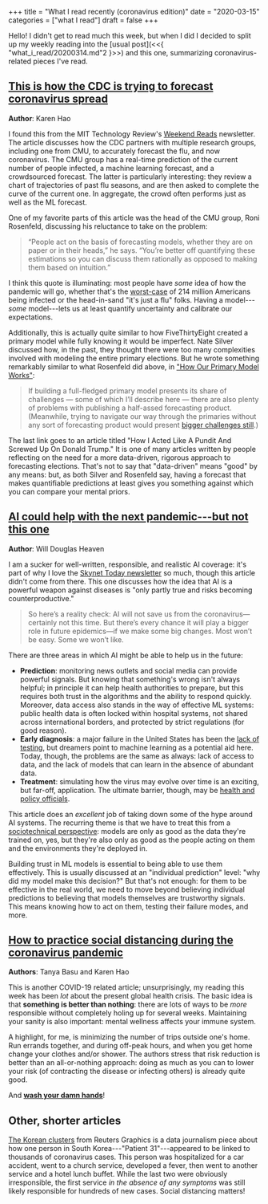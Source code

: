 +++
title = "What I read recently (coronavirus edition)"
date = "2020-03-15"
categories = ["what I read"]
draft = false
+++

Hello! I didn't get to read much this week, but when I did I decided to split up my weekly reading into the [usual post](<<{ "what_i_read/20200314.md"2 }>>) and this one, summarizing coronavirus-related pieces I've read.

<!--more-->

## [This is how the CDC is trying to forecast coronavirus spread](https://www.technologyreview.com/s/615360/cdc-cmu-forecasts-coronavirus-spread/)
**Author**: Karen Hao

I found this from the MIT Technology Review's [Weekend Reads](https://forms.technologyreview.com/weekend-reads/) newsletter. The article discusses how the CDC partners with multiple research groups, including one from CMU, to accurately forecast the flu, and now coronavirus. The CMU group has a real-time prediction of the current number of people infected, a machine learning forecast, and a crowdsourced forecast. The latter is particularly interesting: they review a chart of trajectories of past flu seasons, and are then asked to complete the curve of the current one. In aggregate, the crowd often performs just as well as the ML forecast.

One of my favorite parts of this article was the head of the CMU group, Roni Rosenfeld, discussing his reluctance to take on the problem:

> “People act on the basis of forecasting models, whether they are on paper or in their heads,” he says. “You’re better off quantifying these estimations so you can discuss them rationally as opposed to making them based on intuition.”

I think this quote is illuminating: most people have *some* idea of how the pandemic will go, whether that's the [worst-case](https://www.technologyreview.com/s/615358/worst-case-coronavirus-scenario-214-million-americans-infected-17-million-dead/) of 214 million Americans being infected or the head-in-sand "it's just a flu" folks. Having a model---*some* model---lets us at least quantify uncertainty and calibrate our expectations.

Additionally, this is actually quite similar to how FiveThirtyEight created a primary model while fully knowing it would be imperfect. Nate Silver discussed how, in the past, they thought there were too many complexities involved with modeling the entire primary elections. But he wrote something remarkably similar to what Rosenfeld did above, in ["How Our Primary Model Works"](https://fivethirtyeight.com/features/how-fivethirtyeight-2020-primary-model-works/):

> If building a full-fledged primary model presents its share of challenges — some of which I’ll describe here — there are also plenty of problems with publishing a half-assed forecasting product. (Meanwhile, trying to navigate our way through the primaries without any sort of forecasting product would present [bigger challenges still](https://fivethirtyeight.com/features/how-i-acted-like-a-pundit-and-screwed-up-on-donald-trump/).)

The last link goes to an article titled "How I Acted Like A Pundit And Screwed Up On Donald Trump." It is one of many articles written by people reflecting on the need for a more data-driven, rigorous approach to forecasting elections. That's not to say that "data-driven" means "good" by any means: but, as both Silver and Rosenfeld say, having a forecast that makes quantifiable predictions at least gives you something against which you can compare your mental priors.


## [AI could help with the next pandemic---but not this one](https://www.technologyreview.com/s/615351/ai-could-help-with-the-next-pandemicbut-not-with-this-one/?)
**Author**: Will Douglas Heaven

I am a sucker for well-written, responsible, and realistic AI coverage: it's part of why I love the [Skynet Today newsletter](https://www.skynettoday.com/about) so much, though this article didn't come from there. This one discusses how the idea that AI is a powerful weapon against diseases is "only partly true and risks becoming counterproductive."

> So here’s a reality check: AI will not save us from the coronavirus—certainly not this time. But there’s every chance it will play a bigger role in future epidemics—if we make some big changes. Most won’t be easy. Some we won’t like.

There are three areas in which AI might be able to help us in the future:

 * **Prediction**: monitoring news outlets and social media can provide powerful signals. But knowing that something's wrong isn't always helpful; in principle it can help health authorities to prepare, but this requires both trust in the algorithms and the ability to respond quickly. Moreover, data access also stands in the way of effective ML systems: public health data is often locked within hospital systems, not shared across international borders, and protected by strict regulations (for good reason).
 * **Early diagnosis**: a major failure in the United States has been the [lack of testing](https://www.sciencemag.org/news/2020/02/united-states-badly-bungled-coronavirus-testing-things-may-soon-improve), but dreamers point to machine learning as a potential aid here. Today, though, the problems are the same as always: lack of access to data, and the lack of models that can learn in the absence of abundant data.
 * **Treatment**: simulating how the virus may evolve over time is an exciting, but far-off, application. The ultimate barrier, though, may be [health and policy officials](https://www.technologyreview.com/s/615323/why-the-cdc-botched-its-coronavirus-testing/).

This article does an *excellent* job of taking down some of the hype around AI systems. The recurring theme is that we have to treat this from a [sociotechnical perspective](https://www.honeycomb.io/blog/the-future-of-software-is-a-sociotechnical-problem/): models are only as good as the data they're trained on, yes, but they're also only as good as the people acting on them and the environments they're deployed in.

Building trust in ML models is essential to being able to use them effectively. This is usually discussed at an "individual prediction" level: "why did my model make this decision?" But that's not enough: for them to be effective in the real world, we need to move beyond believing individual predictions to believing that models themselves are trustworthy signals. This means knowing how to act on them, testing their failure modes, and more.


## [How to practice social distancing during the coronavirus pandemic](https://www.technologyreview.com/s/615355/coronavirus-social-distancing-during-pandemic/)
**Authors**: Tanya Basu and Karen Hao

This is another COVID-19 related article; unsurprisingly, my reading this week has been *lot* about the present global health crisis. The basic idea is that **something is better than nothing**: there are lots of ways to be *more* responsible without completely holing up for several weeks. Maintaining your sanity is also important: mental wellness affects your immune system.

A highlight, for me, is minimizing the number of trips outside one's home. Run errands together, and during off-peak hours, and when you get home change your clothes and/or shower. The authors stress that risk reduction is better than an all-or-nothing approach: doing as much as you can to lower your risk (of contracting the disease or infecting others) is already quite good.

And [**wash your damn hands**](https://www.cdc.gov/handwashing/when-how-handwashing.html)!


## Other, shorter articles
[The Korean clusters](https://graphics.reuters.com/CHINA-HEALTH-SOUTHKOREA-CLUSTERS/0100B5G33SB/index.html) from Reuters Graphics is a data journalism piece about how one person in South Korea---"Patient 31"---appeared to be linked to thousands of coronavirus cases. This person was hospitalized for a car accident, went to a church service, developed a fever, then went to another service and a hotel lunch buffet. While the last two were obviously irresponsible, the first service *in the absence of any symptoms* was still likely responsible for hundreds of new cases. Social distancing matters!
